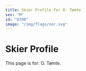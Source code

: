 ```yaml
---
title: Skier Profile for O. Tømte
sex: "M"
id: "8398"
image: "/img/flags/nor.svg" 
---
```


# Skier Profile

This page is for: O. Tømte.
    